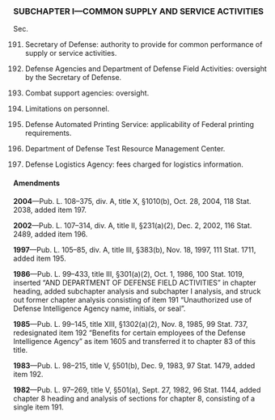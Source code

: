 ### SUBCHAPTER I—COMMON SUPPLY AND SERVICE ACTIVITIES ###

Sec.

191. Secretary of Defense: authority to provide for common performance of supply or service activities.

192. Defense Agencies and Department of Defense Field Activities: oversight by the Secretary of Defense.

193. Combat support agencies: oversight.

194. Limitations on personnel.

195. Defense Automated Printing Service: applicability of Federal printing requirements.

196. Department of Defense Test Resource Management Center.

197. Defense Logistics Agency: fees charged for logistics information.

#### Amendments ####

**2004**—Pub. L. 108–375, div. A, title X, §1010(b), Oct. 28, 2004, 118 Stat. 2038, added item 197.

**2002**—Pub. L. 107–314, div. A, title II, §231(a)(2), Dec. 2, 2002, 116 Stat. 2489, added item 196.

**1997**—Pub. L. 105–85, div. A, title III, §383(b), Nov. 18, 1997, 111 Stat. 1711, added item 195.

**1986**—Pub. L. 99–433, title III, §301(a)(2), Oct. 1, 1986, 100 Stat. 1019, inserted “AND DEPARTMENT OF DEFENSE FIELD ACTIVITIES” in chapter heading, added subchapter analysis and subchapter I analysis, and struck out former chapter analysis consisting of item 191 “Unauthorized use of Defense Intelligence Agency name, initials, or seal”.

**1985**—Pub. L. 99–145, title XIII, §1302(a)(2), Nov. 8, 1985, 99 Stat. 737, redesignated item 192 “Benefits for certain employees of the Defense Intelligence Agency” as item 1605 and transferred it to chapter 83 of this title.

**1983**—Pub. L. 98–215, title V, §501(b), Dec. 9, 1983, 97 Stat. 1479, added item 192.

**1982**—Pub. L. 97–269, title V, §501(a), Sept. 27, 1982, 96 Stat. 1144, added chapter 8 heading and analysis of sections for chapter 8, consisting of a single item 191.